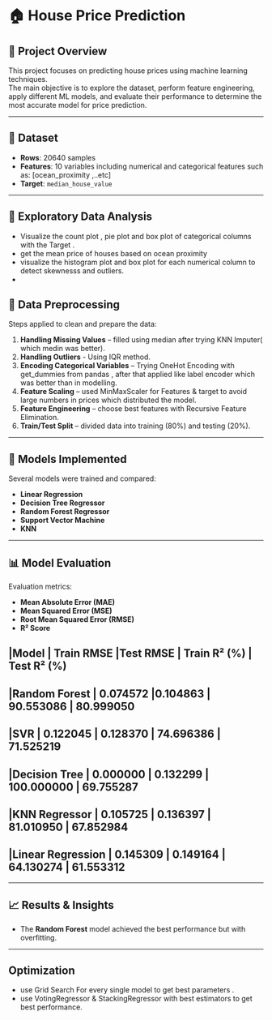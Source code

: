 # 🏠 House Price Prediction

## 📌 Project Overview
This project focuses on predicting house prices using machine learning techniques.  
The main objective is to explore the dataset, perform feature engineering, apply different ML models, and evaluate their performance to determine the most accurate model for price prediction.

---

## 📂 Dataset
- **Rows**: 20640 samples  
- **Features**: 10 variables including numerical and categorical features such as: [ocean_proximity ,..etc]
- **Target**: `median_house_value`

---
## 🔧 Exploratory Data Analysis
  - Visualize the count plot , pie plot and box plot of categorical columns with the Target .
  - get the mean price of houses based on ocean proximity
  - visualize the histogram plot and box plot for each numerical column to detect skewnesss and outliers.
  - 
## 🔧 Data Preprocessing
Steps applied to clean and prepare the data:
1. **Handling Missing Values** – filled using median after trying KNN Imputer( which medin was better).
2. **Handling Outliers** - Using IQR method.
3. **Encoding Categorical Variables** – Trying OneHot Encoding with get_dummies from pandas , after that applied like label encoder which was better than in modelling.
4. **Feature Scaling** – used MinMaxScaler for Features & target to avoid large numbers in prices which distributed the model.
5. **Feature Engineering** – choose best features with Recursive Feature Elimination.
6. **Train/Test Split** – divided data into training (80%) and testing (20%).

---

## 🤖 Models Implemented
Several models were trained and compared:
- **Linear Regression**
- **Decision Tree Regressor**
- **Random Forest Regressor**
- **Support Vector Machine**
- **KNN**

---

## 📊 Model Evaluation
Evaluation metrics:
- **Mean Absolute Error (MAE)**
- **Mean Squared Error (MSE)**
- **Root Mean Squared Error (RMSE)**
- **R² Score**

|Model	           | Train RMSE	  |Test RMSE	  | Train R² (%)	| Test R² (%)
----------------------------------------------------------------------------
|Random Forest     | 0.074572	    |0.104863   	| 90.553086	    | 80.999050
----------------------------------------------------------------------------
|SVR	             | 0.122045     | 0.128370	  | 74.696386	    | 71.525219
----------------------------------------------------------------------------
|Decision Tree     | 0.000000	    | 0.132299	  | 100.000000	  | 69.755287
----------------------------------------------------------------------------
|KNN Regressor     | 0.105725	    | 0.136397	  | 81.010950	    | 67.852984
----------------------------------------------------------------------------
|Linear Regression | 0.145309	    | 0.149164	  | 64.130274	    | 61.553312
-----------------------------------------------------------------------------  


---

## 📈 Results & Insights
- The **Random Forest** model achieved the best performance but with overfitting. 

---

## Optimization 
- use Grid Search For every single model to get best parameters .
- use VotingRegressor & StackingRegressor with best estimators to get best performance.
